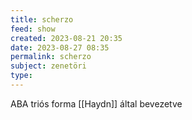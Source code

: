 ```yaml
---
title: scherzo
feed: show
created: 2023-08-21 20:35
date: 2023-08-27 08:35
permalink: scherzo
subject: zenetöri
type: 
---
```


ABA triós forma [[Haydn]] által bevezetve